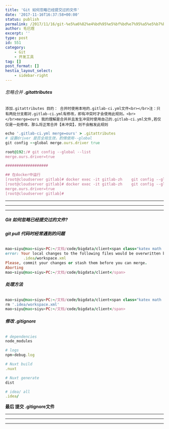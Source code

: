 ```yaml
---
title: 'Git 如何忽略已经提交过的文件'
date: '2017-11-16T16:37:58+00:00'
status: publish
permalink: /2017/11/16/git-%e5%a6%82%e4%bd%95%e5%bf%bd%e7%95%a5%e5%b7%b2%e7%bb%8f%e6%8f%90%e4%ba%a4%e8%bf%87%e7%9a%84%e6%96%87%e4%bb%b6
author: 毛巳煜
excerpt: ''
type: post
id: 551
category:
    - Git
    - 开发工具
tag: []
post_format: []
hestia_layout_select:
    - sidebar-right
---
```

###### 忽略合并 **.gitattributes**

`添加.gitattributes 目的： 合并时使用本地的.gitlab-ci.yml文件<br></br>注：只有两处分支都对.gitlab-ci.yml有修改，即有冲突时才会使用此规则。<br></br>merge=ours 我的理解是合并并且发生冲突时使用自己的.gitlab-ci.yml文件,若仅仅是一处修改，那么将正常合并【未冲突】，则不会触发此规则`

```ruby
echo '.gitlab-ci.yml merge=ours' > .gitattributes
# 设置driver 是否全局生效，酌情使用--global
git config --global merge.ours.driver true

root@192:/# git config --global --list
merge.ours.driver=true

###################

## 在docker中运行
[root@cloudserver gitlab]# docker exec -it gitlab-zh    git config --global merge.ours.driver true
[root@cloudserver gitlab]# docker exec -it gitlab-zh    git config --global --list
merge.ours.driver=true
[root@cloudserver gitlab]#


```

- - - - - -

- - - - - -

- - - - - -

##### **Git 如何忽略已经提交过的文件?**

###### **git pull 代码时经常遇到的问题**

```ruby
mao-siyu@mao-siyu-PC:~/文档/code/bigdata/client<span class="katex math inline">git pull
error: Your local changes to the following files would be overwritten by merge:
        .idea/workspace.xml
Please, commit your changes or stash them before you can merge.
Aborting
mao-siyu@mao-siyu-PC:~/文档/code/bigdata/client</span>

```

###### **处理方法**

```ruby
mao-siyu@mao-siyu-PC:~/文档/code/bigdata/client<span class="katex math inline">git rm --cached .idea/workspace.xml
rm '.idea/workspace.xml'
mao-siyu@mao-siyu-PC:~/文档/code/bigdata/client</span>

```

###### **修改 .gitignore**

```ruby
# dependencies
node_modules

# logs
npm-debug.log

# Nuxt build
.nuxt

# Nuxt generate
dist

# idea/ all
.idea/

```

**最后 提交 .gitignore文件**

- - - - - -

- - - - - -

- - - - - -
